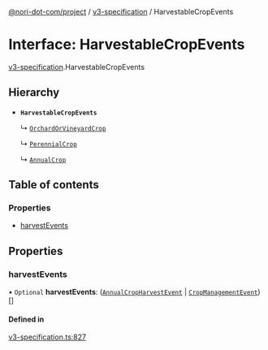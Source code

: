 [@nori-dot-com/project](../README.md) / [v3-specification](../modules/v3_specification.md) / HarvestableCropEvents

# Interface: HarvestableCropEvents

[v3-specification](../modules/v3_specification.md).HarvestableCropEvents

## Hierarchy

- **`HarvestableCropEvents`**

  ↳ [`OrchardOrVineyardCrop`](v3_specification.OrchardOrVineyardCrop.md)

  ↳ [`PerennialCrop`](v3_specification.PerennialCrop.md)

  ↳ [`AnnualCrop`](v3_specification.AnnualCrop.md)

## Table of contents

### Properties

- [harvestEvents](v3_specification.HarvestableCropEvents.md#harvestevents)

## Properties

### harvestEvents

• `Optional` **harvestEvents**: ([`AnnualCropHarvestEvent`](v3_specification.AnnualCropHarvestEvent.md) \| [`CropManagementEvent`](v3_specification.CropManagementEvent.md))[]

#### Defined in

[v3-specification.ts:827](https://github.com/nori-dot-eco/nori-dot-com/blob/8e6dd1a/packages/project/src/v3-specification.ts#L827)
